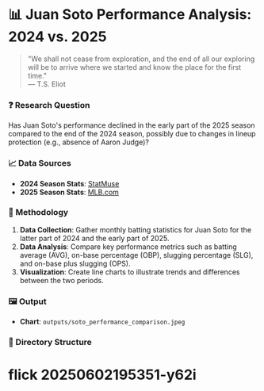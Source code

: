 # 📊 Juan Soto Performance Analysis: 2024 vs. 2025

> "We shall not cease from exploration, and the end of all our exploring will be to arrive where we started and know the place for the first time."  
> — T.S. Eliot

### ❓ Research Question

Has Juan Soto's performance declined in the early part of the 2025 season compared to the end of the 2024 season, possibly due to changes in lineup protection (e.g., absence of Aaron Judge)?

### 📈 Data Sources

- **2024 Season Stats**: [StatMuse](https://www.statmuse.com/mlb/ask/juan-soto-yankees-stats-2024)
- **2025 Season Stats**: [MLB.com](https://www.mlb.com/mets/player/juan-soto-665742)

### 🧾 Methodology

1. **Data Collection**: Gather monthly batting statistics for Juan Soto for the latter part of 2024 and the early part of 2025.
2. **Data Analysis**: Compare key performance metrics such as batting average (AVG), on-base percentage (OBP), slugging percentage (SLG), and on-base plus slugging (OPS).
3. **Visualization**: Create line charts to illustrate trends and differences between the two periods.

### 🖼️ Output

- **Chart**: `outputs/soto_performance_comparison.jpeg`

### 📂 Directory Structure

# flick 20250602195351-y62i
